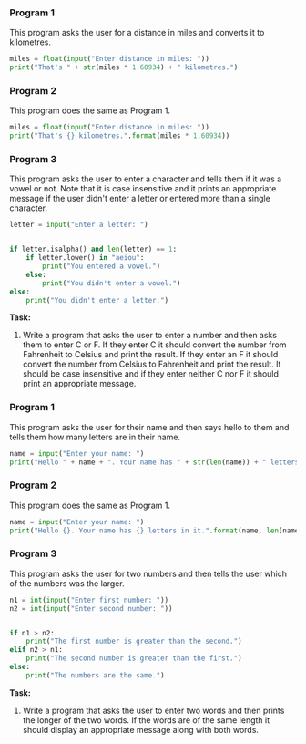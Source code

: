 ### Program 1


This program asks the user for a distance in miles and converts it to kilometres.


```Python
miles = float(input("Enter distance in miles: "))
print("That's " + str(miles * 1.60934) + " kilometres.")
```


### Program 2


This program does the same as Program 1.


```Python
miles = float(input("Enter distance in miles: "))
print("That's {} kilometres.".format(miles * 1.60934))
```


### Program 3


This program asks the user to enter a character and tells them if it was a vowel or not. Note that it is case insensitive and it prints an appropriate message if the user didn't enter a letter or entered more than a single character.


```Python
letter = input("Enter a letter: ")


if letter.isalpha() and len(letter) == 1:
    if letter.lower() in "aeiou":
        print("You entered a vowel.")
    else:
        print("You didn't enter a vowel.")
else:
    print("You didn't enter a letter.")
```


**Task:**


1. Write a program that asks the user to enter a number and then asks them to enter C or F. If they enter C it should convert the number from Fahrenheit to Celsius and print the result. If they enter an F it should convert the number from Celsius to Fahrenheit and print the result. It should be case insensitive and if they enter neither C nor F it should print an appropriate message.


### Program 1


This program asks the user for their name and then says hello to them and tells them how many letters are in their name.


```Python
name = input("Enter your name: ")
print("Hello " + name + ". Your name has " + str(len(name)) + " letters in it.")
```


### Program 2


This program does the same as Program 1.


```Python
name = input("Enter your name: ")
print("Hello {}. Your name has {} letters in it.".format(name, len(name)))
```


### Program 3


This program asks the user for two numbers and then tells the user which of the numbers was the larger.


```Python
n1 = int(input("Enter first number: "))
n2 = int(input("Enter second number: "))


if n1 > n2:
    print("The first number is greater than the second.")
elif n2 > n1:
    print("The second number is greater than the first.")
else:
    print("The numbers are the same.")
```


**Task:**


1. Write a program that asks the user to enter two words and then prints the longer of the two words. If the words are of the same length it should display an appropriate message along with both words.
<!--stackedit_data:
eyJoaXN0b3J5IjpbLTEzMjI0NTAyN119
-->